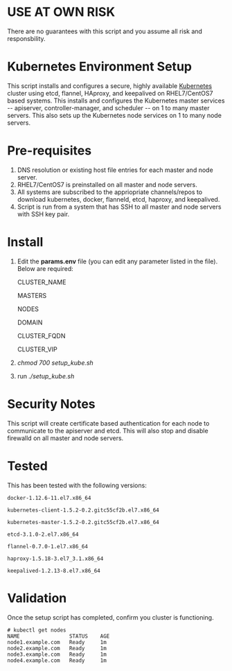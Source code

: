 # USE AT OWN RISK
There are no guarantees with this script and you assume all risk and responsbility.

# Kubernetes Environment Setup
This script installs and configures a secure, highly available <a href="http://kubernetes.io">Kubernetes</a> cluster using etcd, flannel, HAproxy, and keepalived on RHEL7/CentOS7 based systems.  This installs and configures the Kubernetes master services -- apiserver, controller-manager, and scheduler -- on 1 to many master servers.  This also sets up the Kubernetes node services on 1 to many node servers.

# Pre-requisites
1. DNS resolution or existing host file entries for each master and node server.
2. RHEL7/CentOS7 is preinstalled on all master and node servers.
3. All systems are subscribed to the appriopriate channels/repos to download kubernetes, docker, flanneld, etcd, haproxy, and keepalived.
4. Script is run from a system that has SSH to all master and node servers with SSH key pair.

# Install
1. Edit the <b>params.env</b> file (you can edit any parameter listed in the file).  Below are required:

    CLUSTER_NAME
    
    MASTERS
    
    NODES
    
    DOMAIN
    
    CLUSTER_FQDN
    
    CLUSTER_VIP

2. *chmod 700 setup_kube.sh*

3. run *./setup_kube.sh*   
 
 
# Security Notes
This script will create certificate based authentication for each node to communicate to the apiserver and etcd.  This will also stop and disable firewalld on all master and node servers.

# Tested
This has been tested with the following versions:

    docker-1.12.6-11.el7.x86_64
  
    kubernetes-client-1.5.2-0.2.gitc55cf2b.el7.x86_64
  
    kubernetes-master-1.5.2-0.2.gitc55cf2b.el7.x86_64
  
    etcd-3.1.0-2.el7.x86_64
  
    flannel-0.7.0-1.el7.x86_64
  
    haproxy-1.5.18-3.el7_3.1.x86_64
  
    keepalived-1.2.13-8.el7.x86_64
  
  
# Validation
Once the setup script has completed, confirm you cluster is functioning.

    # kubectl get nodes
    NAME                STATUS    AGE
    node1.example.com   Ready     1m
    node2.example.com   Ready     1m
    node3.example.com   Ready     1m
    node4.example.com   Ready     1m
    

